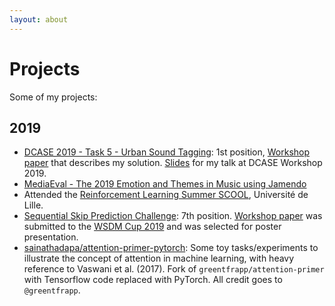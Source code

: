 ```yaml
---
layout: about
---
```


# Projects

Some of my projects:

## 2019
- [DCASE 2019 - Task 5 - Urban Sound Tagging](https://github.com/sainathadapa/urban-sound-tagging): 1st position, [Workshop paper](https://arxiv.org/abs/1909.12699) that describes my solution. [Slides](https://docs.google.com/presentation/d/18wY7ptO7AY7u8CMGvVByL770CxE4aZhayEd4cR8gG2Q/edit?usp=sharing) for my talk at DCASE Workshop 2019.
- [MediaEval - The 2019 Emotion and Themes in Music using Jamendo](https://github.com/sainathadapa/mediaeval-2019-moodtheme-detection)
- Attended the [Reinforcement Learning Summer SCOOL](https://rlss.inria.fr/), Université de Lille.
- [Sequential Skip Prediction Challenge](https://github.com/sainathadapa/spotify-sequential-skip-prediction): 7th position. [Workshop paper](https://github.com/sainathadapa/spotify-sequential-skip-prediction/blob/master/workshop-paper-source/paper.pdf) was submitted to the [WSDM Cup 2019](http://www.wsdm-conference.org/2019/wsdm-cup-2019.php) and was selected for poster presentation.
- [sainathadapa/attention-primer-pytorch](https://github.com/sainathadapa/attention-primer-pytorch): Some toy tasks/experiments to illustrate the concept of attention in machine learning, with heavy reference to Vaswani et al. (2017). Fork of `greentfrapp/attention-primer` with Tensorflow code replaced with PyTorch. All credit goes to `@greentfrapp`.





